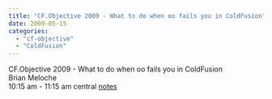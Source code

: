 ```yaml
---
title: "CF.Objective 2009 - What to do when oo fails you in ColdFusion"
date: 2009-05-15
categories: 
  - "cf-objective"
  - "ColdFusion"
---
```


CF.Objective 2009 - What to do when oo fails you in ColdFusion  
Brian Meloche  
10:15 am - 11:15 am central [notes](http://docs.google.com/Doc?id=dc2sb454_219gh7n4kd6)
